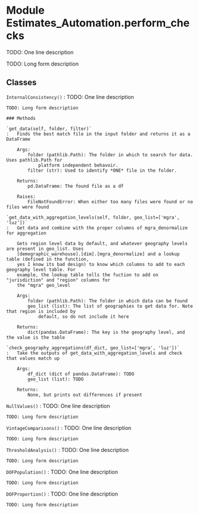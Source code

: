 Module Estimates_Automation.perform_checks
==========================================
TODO: One line description

TODO: Long form description

Classes
-------

`InternalConsistency()`
:   TODO: One line description
    
    TODO: Long form description

    ### Methods

    `get_data(self, folder, filter)`
    :   Finds the best match file in the input folder and returns it as a DataFrame
        
        Args:
            folder (pathlib.Path): The folder in which to search for data. Uses pathlib.Path for 
                platform independent behavoir.
            filter (str): Used to identify *ONE* file in the folder. 
            
        Returns:
            pd.DataFrame: The found file as a df
        
        Raises:
            FileNotFoundError: When either too many files were found or no files were found

    `get_data_with_aggregation_levels(self, folder, geo_list=['mgra', 'luz'])`
    :   Get data and combine with the proper columns of mgra_denormalize for aggregation
        
        Gets region level data by default, and whatever geography levels are present in geo_list. Uses
        [demographic_warehouse].[dim].[mgra_denormalize] and a lookup table (defined in the function, 
        yes I know its bad design) to know which columns to add to each geography level table. For 
        example, the lookup table tells the fuction to add on "jurisdiction" and "region" columns for
        the "mgra" geo_level
        
        Args:
            folder (pathlib.Path): The folder in which data can be found
            geo_list (list): The list of geographies to get data for. Note that region is included by
                default, so do not include it here
        
        Returns:
            dict(pandas.DataFrame): The key is the geography level, and the value is the table

    `check_geography_aggregations(df_dict, geo_list=['mgra', 'luz'])`
    :   Take the outputs of get_data_with_aggregation_levels and check that values match up
        
        Args:
            df_dict (dict of pandas.DataFrame): TODO
            geo_list (list): TODO
            
        Returns:
            None, but prints out differences if present

`NullValues()`
:   TODO: One line description
    
    TODO: Long form description

`VintageComparisons()`
:   TODO: One line description
    
    TODO: Long form description

`ThresholdAnalysis()`
:   TODO: One line description
    
    TODO: Long form description

`DOFPopulation()`
:   TODO: One line description
    
    TODO: Long form description

`DOFProportion()`
:   TODO: One line description
    
    TODO: Long form description